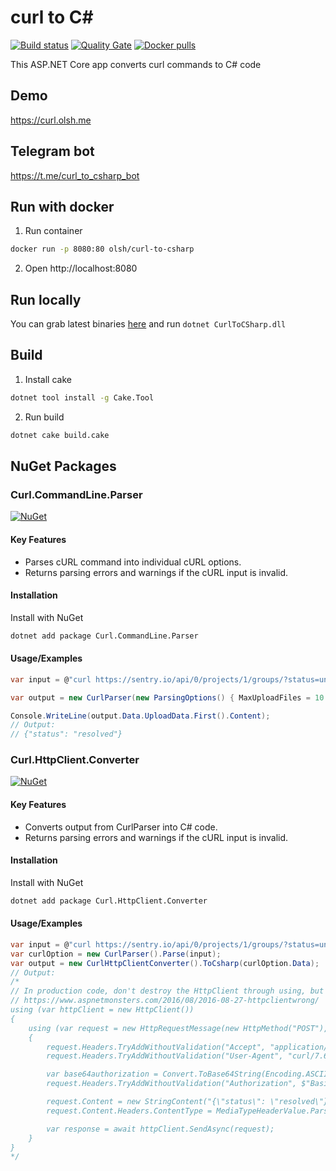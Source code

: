 # curl to C#
[![Build status](https://ci.appveyor.com/api/projects/status/rfdgvqb9x0dwddy8?svg=true)](https://ci.appveyor.com/project/olsh/curl-to-csharp)
[![Quality Gate](https://sonarcloud.io/api/project_badges/measure?project=curl-to-csharp&metric=alert_status)](https://sonarcloud.io/dashboard?id=curl-to-csharp)
[![Docker pulls](https://img.shields.io/docker/pulls/olsh/curl-to-csharp)](https://hub.docker.com/r/olsh/curl-to-csharp)

This ASP.NET Core app converts curl commands to C# code

## Demo

https://curl.olsh.me

## Telegram bot

https://t.me/curl_to_csharp_bot

## Run with docker

1. Run container

```bash
docker run -p 8080:80 olsh/curl-to-csharp
```

2. Open http://localhost:8080

## Run locally

You can grab latest binaries [here](https://ci.appveyor.com/project/olsh/curl-to-csharp/build/artifacts) and run `dotnet CurlToCSharp.dll`

## Build

1. Install cake

```bash
dotnet tool install -g Cake.Tool
```

2. Run build

```bash
dotnet cake build.cake
```

## NuGet Packages
### Curl.CommandLine.Parser
[![NuGet](https://img.shields.io/nuget/v/Curl.CommandLine.Parser.svg)](https://www.nuget.org/packages/Curl.CommandLine.Parser/)

#### Key Features
- Parses cURL command into individual cURL options.
- Returns parsing errors and warnings if the cURL input is invalid.

#### Installation
Install with NuGet
```cmd
dotnet add package Curl.CommandLine.Parser
```

#### Usage/Examples
```c#
var input = @"curl https://sentry.io/api/0/projects/1/groups/?status=unresolved -d '{""status"": ""resolved""}' -H 'Content-Type: application/json' -u 'username:password' -H 'Accept: application/json' -H 'User-Agent: curl/7.60.0'";

var output = new CurlParser(new ParsingOptions() { MaxUploadFiles = 10 }).Parse(input);

Console.WriteLine(output.Data.UploadData.First().Content);
// Output:
// {"status": "resolved"}
```

### Curl.HttpClient.Converter
[![NuGet](https://img.shields.io/nuget/v/Curl.HttpClient.Converter.svg)](https://www.nuget.org/packages/Curl.HttpClient.Converter/)
#### Key Features
- Converts output from CurlParser into C# code.
- Returns parsing errors and warnings if the cURL input is invalid.

#### Installation
Install with NuGet
```cmd
dotnet add package Curl.HttpClient.Converter
```

#### Usage/Examples
```c#
var input = @"curl https://sentry.io/api/0/projects/1/groups/?status=unresolved -d '{""status"": ""resolved""}' -H 'Content-Type: application/json' -u 'username:password' -H 'Accept: application/json' -H 'User-Agent: curl/7.60.0'";
var curlOption = new CurlParser().Parse(input);
var output = new CurlHttpClientConverter().ToCsharp(curlOption.Data);
// Output:
/*
// In production code, don't destroy the HttpClient through using, but better reuse an existing instance
// https://www.aspnetmonsters.com/2016/08/2016-08-27-httpclientwrong/
using (var httpClient = new HttpClient())
{
    using (var request = new HttpRequestMessage(new HttpMethod("POST"), "https://sentry.io/api/0/projects/1/groups/?status=unresolved"))
    {
        request.Headers.TryAddWithoutValidation("Accept", "application/json");
        request.Headers.TryAddWithoutValidation("User-Agent", "curl/7.60.0");

        var base64authorization = Convert.ToBase64String(Encoding.ASCII.GetBytes("username:password"));
        request.Headers.TryAddWithoutValidation("Authorization", $"Basic {base64authorization}");

        request.Content = new StringContent("{\"status\": \"resolved\"}");
        request.Content.Headers.ContentType = MediaTypeHeaderValue.Parse("application/json");

        var response = await httpClient.SendAsync(request);
    }
}
*/
```
